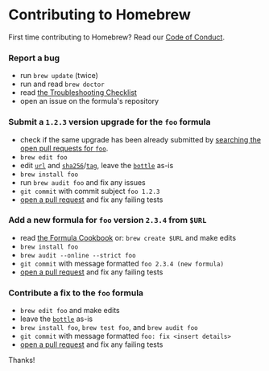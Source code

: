 # Contributing to Homebrew
First time contributing to Homebrew? Read our [Code of Conduct](https://github.com/Homebrew/homebrew/blob/master/CODEOFCONDUCT.md#code-of-conduct).

### Report a bug

* run `brew update` (twice)
* run and read `brew doctor`
* read [the Troubleshooting Checklist](https://github.com/Homebrew/homebrew/blob/master/share/doc/homebrew/Troubleshooting.md#troubleshooting)
* open an issue on the formula's repository

### Submit a `1.2.3` version upgrade for the `foo` formula

* check if the same upgrade has been already submitted by [searching the open pull requests for `foo`](https://github.com/Homebrew/homebrew/pulls?utf8=✓&q=is%3Apr+is%3Aopen+foo).
* `brew edit foo`
* edit [`url`](http://www.rubydoc.info/github/Homebrew/homebrew/master/Formula#url-class_method) and [`sha256`](http://www.rubydoc.info/github/Homebrew/homebrew/master/Formula#sha256%3D-class_method)/[`tag`](http://www.rubydoc.info/github/Homebrew/homebrew/master/Formula#url-class_method), leave the [`bottle`](http://www.rubydoc.info/github/Homebrew/homebrew/master/Formula#bottle-class_method) as-is
* `brew install foo`
* run `brew audit foo` and fix any issues
* `git commit` with commit subject `foo 1.2.3`
* [open a pull request](https://github.com/Homebrew/homebrew/blob/master/share/doc/homebrew/How-To-Open-a-Homebrew-Pull-Request-(and-get-it-merged).md#how-to-open-a-homebrew-pull-request-and-get-it-merged) and fix any failing tests

### Add a new formula for `foo` version `2.3.4` from `$URL`

* read [the Formula Cookbook](https://github.com/Homebrew/homebrew/blob/master/share/doc/homebrew/Formula-Cookbook.md#formula-cookbook) or: `brew create $URL` and make edits
* `brew install foo`
* `brew audit --online --strict foo`
* `git commit` with message formatted `foo 2.3.4 (new formula)`
* [open a pull request](https://github.com/Homebrew/homebrew/blob/master/share/doc/homebrew/How-To-Open-a-Homebrew-Pull-Request-(and-get-it-merged).md#how-to-open-a-homebrew-pull-request-and-get-it-merged) and fix any failing tests

### Contribute a fix to the `foo` formula

* `brew edit foo` and make edits
* leave the [`bottle`](http://www.rubydoc.info/github/Homebrew/homebrew/master/Formula#bottle-class_method) as-is
* `brew install foo`, `brew test foo`, and `brew audit foo`
* `git commit` with message formatted `foo: fix <insert details>`
* [open a pull request](https://github.com/Homebrew/homebrew/blob/master/share/doc/homebrew/How-To-Open-a-Homebrew-Pull-Request-(and-get-it-merged).md#how-to-open-a-homebrew-pull-request-and-get-it-merged) and fix any failing tests

Thanks!
